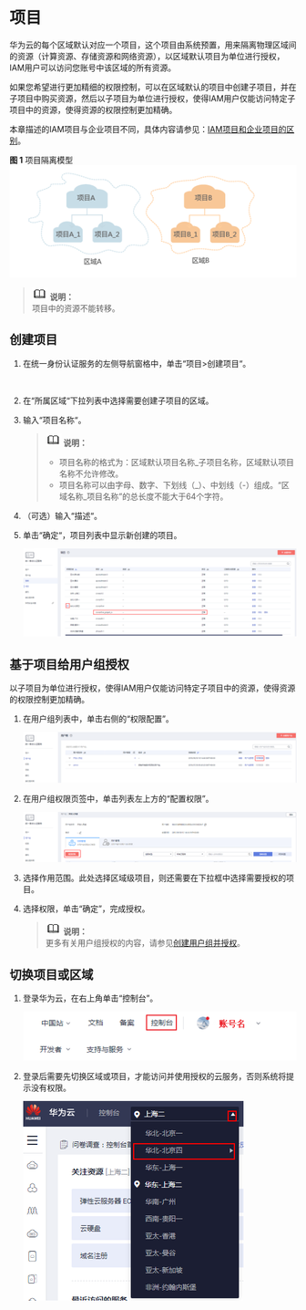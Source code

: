 # 项目<a name="zh-cn_topic_0066738518"></a>

华为云的每个区域默认对应一个项目，这个项目由系统预置，用来隔离物理区域间的资源（计算资源、存储资源和网络资源），以区域默认项目为单位进行授权，IAM用户可以访问您账号中该区域的所有资源。

如果您希望进行更加精细的权限控制，可以在区域默认的项目中创建子项目，并在子项目中购买资源，然后以子项目为单位进行授权，使得IAM用户仅能访问特定子项目中的资源，使得资源的权限控制更加精确。

本章描述的IAM项目与企业项目不同，具体内容请参见：[IAM项目和企业项目的区别](https://support.huaweicloud.com/iam_faq/iam_01_0606.html)。

**图 1**  项目隔离模型<a name="fig1291711217301"></a>  
![](figures/项目隔离模型.png "项目隔离模型")

>![](public_sys-resources/icon-note.gif) **说明：**   
>项目中的资源不能转移。  

## 创建项目<a name="section17535631504"></a>

1.  在统一身份认证服务的左侧导航窗格中，单击“项目\>创建项目“。

      

2.  在“所属区域“下拉列表中选择需要创建子项目的区域。
3.  输入“项目名称“。

    >![](public_sys-resources/icon-note.gif) **说明：**   
    >-   项目名称的格式为：区域默认项目名称\_子项目名称，区域默认项目名称不允许修改。  
    >-   项目名称可以由字母、数字、下划线（\_）、中划线（-）组成。“区域名称\_项目名称”的总长度不能大于64个字符。  

4.  （可选）输入“描述“。
5.  单击“确定“，项目列表中显示新创建的项目。

    ![](figures/zh-cn_image_0216811555.png)


## 基于项目给用户组授权<a name="section105057367589"></a>

以子项目为单位进行授权，使得IAM用户仅能访问特定子项目中的资源，使得资源的权限控制更加精确。

1.  在用户组列表中，单击右侧的“权限配置”。

    ![](figures/zh-cn_image_0221147239.png)

2.  在用户组权限页签中，单击列表左上方的“配置权限”。

    ![](figures/zh-cn_image_0221149558.png)

3.  选择作用范围。此处选择区域级项目，则还需要在下拉框中选择需要授权的项目。
4.  选择权限，单击“确定”，完成授权。

    >![](public_sys-resources/icon-note.gif) **说明：**   
    >更多有关用户组授权的内容，请参见[创建用户组并授权](创建用户组并授权.md)。  


## 切换项目或区域<a name="section76927143474"></a>

1.  登录华为云，在右上角单击“控制台”。

    ![](figures/zh-cn_image_0221110858.png)

2.  登录后需要先切换区域或项目，才能访问并使用授权的云服务，否则系统将提示没有权限。

    ![](figures/zh-cn_image_0216815325.png)


